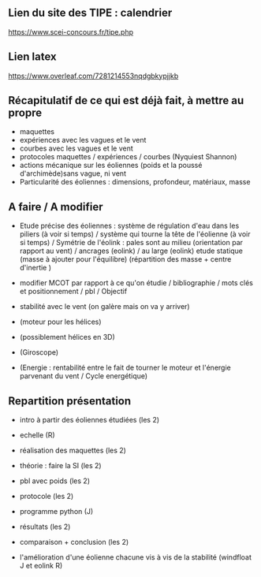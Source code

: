 
## Lien du site des TIPE : calendrier
https://www.scei-concours.fr/tipe.php

## Lien latex
https://www.overleaf.com/7281214553nqdgbkypjjkb

## Récapitulatif de ce qui est déjà fait, à mettre au propre
- maquettes
- expériences avec les vagues et le vent
- courbes avec les vagues et le vent
- protocoles maquettes / expériences / courbes (Nyquiest Shannon)
- actions mécanique sur les éoliennes (poids et la poussé d'archimède)sans vague, ni vent
- Particularité des éoliennes : dimensions, profondeur, matériaux, masse

## A faire / A modifier
- Etude précise des éoliennes : système de régulation d'eau dans les piliers (à voir si temps) / système qui tourne la tête de l'éolienne (à voir si temps) / Symétrie de l'éolink : pales sont au milieu (orientation par rapport au vent) / ancrages (eolink) / au large (eolink)
etude statique (masse à ajouter pour l'équilibre) (répartition des masse + centre d'inertie )
- modifier MCOT par rapport à ce qu'on étudie / bibliographie / mots clés et positionnement / pbl / Objectif 
- stabilité avec le vent (on galère mais on va y arriver)

- (moteur pour les hélices)
- (possiblement hélices en 3D)
- (Giroscope)
- (Energie : rentabilité entre le fait de tourner le moteur et l'énergie parvenant du vent / Cycle energétique)

## Repartition présentation
 - intro à partir des éoliennes étudiées (les 2)
 - echelle (R)
 - réalisation des maquettes (les 2)
 - théorie : faire la SI (les 2)
 - pbl avec poids (les 2)
 - protocole (les 2)
 - programme python (J)
 - résultats (les 2)
 - comparaison + conclusion (les 2)

 - l'amélioration d'une éolienne chacune vis à vis de la stabilité (windfloat J et eolink R)
